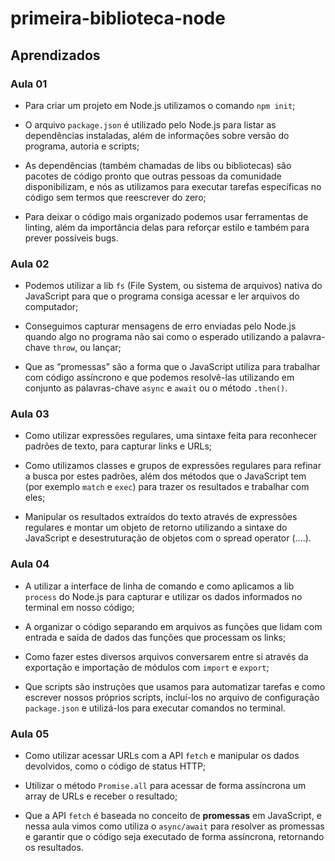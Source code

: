 # primeira-biblioteca-node

## Aprendizados

### Aula 01

- Para criar um projeto em Node.js utilizamos o comando `npm init`;

- O arquivo `package.json` é utilizado pelo Node.js para listar as dependências instaladas, além de informações sobre versão do programa, autoria e scripts;

- As dependências (também chamadas de libs ou bibliotecas) são pacotes de código pronto que outras pessoas da comunidade disponibilizam, e nós as utilizamos para executar tarefas específicas no código sem termos que reescrever do zero;

- Para deixar o código mais organizado podemos usar ferramentas de linting, além da importância delas para reforçar estilo e também para prever possíveis bugs.

### Aula 02

- Podemos utilizar a lib `fs` (File System, ou sistema de arquivos) nativa do JavaScript para que o programa consiga acessar e ler arquivos do computador;

- Conseguimos capturar mensagens de erro enviadas pelo Node.js quando algo no programa não sai como o esperado utilizando a palavra-chave `throw`, ou lançar;

- Que as “promessas” são a forma que o JavaScript utiliza para trabalhar com código assíncrono e que podemos resolvê-las utilizando em conjunto as palavras-chave `async` e `await` ou o método `.then()`.

### Aula 03

- Como utilizar expressões regulares, uma sintaxe feita para reconhecer padrões de texto, para capturar links e URLs;

- Como utilizamos classes e grupos de expressões regulares para refinar a busca por estes padrões, além dos métodos que o JavaScript tem (por exemplo `match` e `exec`) para trazer os resultados e trabalhar com eles;

- Manipular os resultados extraídos do texto através de expressões regulares e montar um objeto de retorno utilizando a sintaxe do JavaScript e desestruturação de objetos com o spread operator (....).

### Aula 04

- A utilizar a interface de linha de comando e como aplicamos a lib `process` do Node.js para capturar e utilizar os dados informados no terminal em nosso código;

- A organizar o código separando em arquivos as funções que lidam com entrada e saída de dados das funções que processam os links;

- Como fazer estes diversos arquivos conversarem entre si através da exportação e importação de módulos com `import` e `export`;

- Que scripts são instruções que usamos para automatizar tarefas e como escrever nossos próprios scripts, incluí-los no arquivo de configuração `package.json` e utilizá-los para executar comandos no terminal.

### Aula 05

- Como utilizar acessar URLs com a API `fetch` e manipular os dados devolvidos, como o código de status HTTP;

- Utilizar o método `Promise.all` para acessar de forma assíncrona um array de URLs e receber o resultado;

- Que a API `fetch` é baseada no conceito de **promessas** em JavaScript, e nessa aula vimos como utiliza o `async/await` para resolver as promessas e garantir que o código seja executado de forma assíncrona, retornando os resultados.